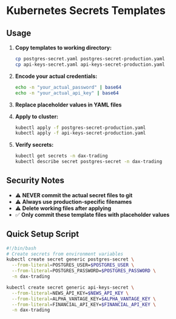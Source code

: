 # Kubernetes Secrets Templates

## Usage

1. **Copy templates to working directory:**
   ```bash
   cp postgres-secret.yaml postgres-secret-production.yaml
   cp api-keys-secret.yaml api-keys-secret-production.yaml
   ```

2. **Encode your actual credentials:**
   ```bash
   echo -n "your_actual_password" | base64
   echo -n "your_actual_api_key" | base64
   ```

3. **Replace placeholder values in YAML files**

4. **Apply to cluster:**
   ```bash
   kubectl apply -f postgres-secret-production.yaml
   kubectl apply -f api-keys-secret-production.yaml
   ```

5. **Verify secrets:**
   ```bash
   kubectl get secrets -n dax-trading
   kubectl describe secret postgres-secret -n dax-trading
   ```

## Security Notes

- ⚠️  **NEVER commit the actual secret files to git**
- ⚠️  **Always use production-specific filenames** 
- ⚠️  **Delete working files after applying**
- ✅  **Only commit these template files with placeholder values**

## Quick Setup Script

```bash
#!/bin/bash
# Create secrets from environment variables
kubectl create secret generic postgres-secret \
  --from-literal=POSTGRES_USER=$POSTGRES_USER \
  --from-literal=POSTGRES_PASSWORD=$POSTGRES_PASSWORD \
  -n dax-trading

kubectl create secret generic api-keys-secret \
  --from-literal=NEWS_API_KEY=$NEWS_API_KEY \
  --from-literal=ALPHA_VANTAGE_KEY=$ALPHA_VANTAGE_KEY \
  --from-literal=FINANCIAL_API_KEY=$FINANCIAL_API_KEY \
  -n dax-trading
```
